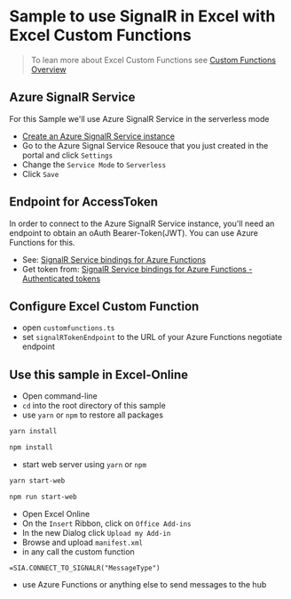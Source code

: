 # Sample to use SignalR in Excel with Excel Custom Functions

> To lean more about Excel Custom Functions see [Custom Functions Overview](https://docs.microsoft.com/office/dev/add-ins/excel/custom-functions-overview)

## Azure SignalR Service
For this Sample we'll use Azure SignalR Service in the serverless mode

* [Create an Azure SignalR Service instance](https://docs.microsoft.com/en-us/azure/azure-signalr/signalr-quickstart-azure-functions-csharp#create-an-azure-signalr-service-instance)
* Go to the Azure Signal Service Resouce that you just created in the portal and click `Settings`
* Change the `Service Mode` to `Serverless`
* Click `Save`

## Endpoint for AccessToken
In order to connect to the Azure SignalR Service instance, you'll need an endpoint to obtain an oAuth Bearer-Token(JWT).
You can use Azure Functions for this.
* See: [SignalR Service bindings for Azure Functions](https://docs.microsoft.com/en-us/azure/azure-functions/functions-bindings-signalr-service)
* Get token from: [SignalR Service bindings for Azure Functions - Authenticated tokens](https://docs.microsoft.com/en-us/azure/azure-functions/functions-bindings-signalr-service#authenticated-tokens)

## Configure Excel Custom Function
* open `customfunctions.ts`
* set `signalRTokenEndpoint` to the URL of your Azure Functions negotiate endpoint

## Use this sample in Excel-Online
* Open command-line
* `cd` into the root directory of this sample
* use `yarn` or `npm` to restore all packages
```bash
yarn install
```
```bash
npm install
```
* start web server using `yarn` or `npm`
```bash
yarn start-web
```
```bash
npm run start-web
```
* Open Excel Online
* On the `Insert` Ribbon, click on `Office Add-ins`
* In the new Dialog click `Upload my Add-in`
* Browse and upload `manifest.xml`
* in any call the custom function
```excel
=SIA.CONNECT_TO_SIGNALR("MessageType")
```
* use Azure Functions or anything else to send messages to the hub
